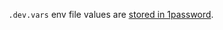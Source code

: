 `.dev.vars` env file values are [stored in 1password](https://start.1password.com/open/i?a=T6YT4Y2O4RC4ZKSXSNUDLLVWPY&v=5xxg756ujrdwpkbk4n76n4efqy&i=olj3ubyfd46q2bl2mn4rqkgmx4&h=my.1password.com).
